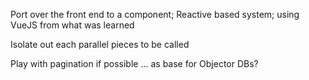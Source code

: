 Port over the front end to a component; Reactive based system; using VueJS from what was learned

Isolate out each parallel pieces to be called

Play with pagination if possible ... as base for Objector DBs?

